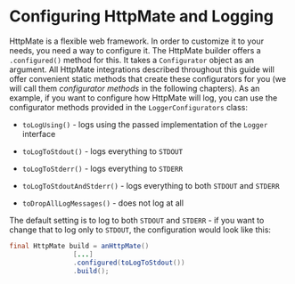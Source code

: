 # Configuring HttpMate and Logging

HttpMate is a flexible web framework. In order to
customize it to your needs, you need a way to configure it.
The HttpMate builder offers a `.configured()` method for this.
It takes a `Configurator` object as an argument. All HttpMate
integrations described throughout this guide will offer convenient
static methods that create these configurators for you
(we will call them *configurator methods* in the following chapters).
As an example, if you want to configure how HttpMate will log,
you can use the configurator methods provided in the `LoggerConfigurators` class:

- `toLogUsing()` - logs using the passed implementation of the `Logger` interface

- `toLogToStdout()` - logs everything to `STDOUT`

- `toLogToStderr()` - logs everything to `STDERR`

- `toLogToStdoutAndStderr()` - logs everything to both `STDOUT` and `STDERR`

- `toDropAllLogMessages()` - does not log at all

The default setting is to log to both `STDOUT` and `STDERR` - if you want to
change that to log only to `STDOUT`, the configuration would look like this:

```java
final HttpMate build = anHttpMate()
                [...]
                .configured(toLogToStdout())
                .build();
```